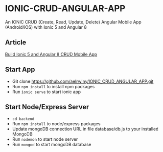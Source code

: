 # IONIC-CRUD-ANGULAR-APP
An IONIC CRUD (Create, Read, Update, Delete) Angular Mobile App (Android/iOS) with Ionic 5 and Angular 8

## Article
[Build Ionic 5 and Angular 8 CRUD Mobile App](https://www.positronx.io/build-ionic-cordova-angular-crud-mobile-app/)

## Start App
* Git clone https://github.com/aelrwiny/IONIC_CRUD_ANGULAR_APP.git
* Run `npm install` to install npm packages
* Run `ionic serve` to start ionic app

## Start Node/Express Server
* `cd backend`
* Run `npm install` to node/express packages
* Update mongoDB connection URL in file database/db.js to your installed MongoDB
* Run `nodemon` to start node server
* Run `mongod` to start mongoDB database